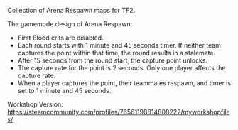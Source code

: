Collection of Arena Respawn maps for TF2.

The gamemode design of Arena Respawn:
- First Blood crits are disabled.
- Each round starts with 1 minute and 45 seconds timer. If neither team captures the point within that time, the round results in a stalemate.
- After 15 seconds from the round start, the capture point unlocks.
- The capture rate for the point is 2 seconds. Only one player affects the capture rate.
- When a player captures the point, their teammates respawn, and timer is set to 1 minute and 45 seconds.

Workshop Version:
https://steamcommunity.com/profiles/76561198814808222/myworkshopfiles/
